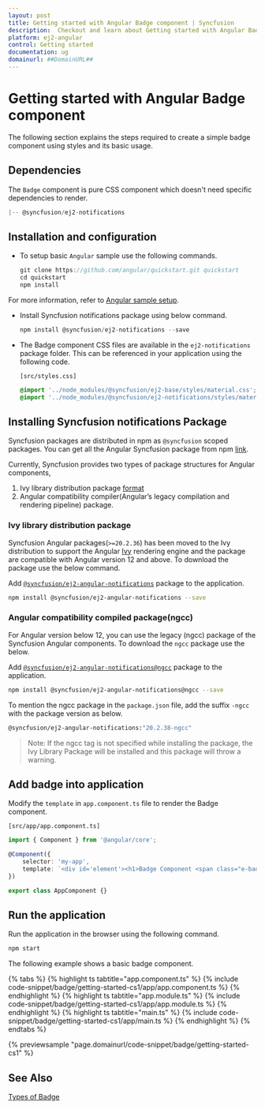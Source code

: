 ```yaml
---
layout: post
title: Getting started with Angular Badge component | Syncfusion
description:  Checkout and learn about Getting started with Angular Badge component of Syncfusion Essential JS 2 and more details.
platform: ej2-angular
control: Getting started 
documentation: ug
domainurl: ##DomainURL##
---
```


# Getting started with Angular Badge component

The following section explains the steps required to create a simple badge component using styles and its basic usage.

## Dependencies

The `Badge` component is pure CSS component which doesn't need specific dependencies to render.

```javascript
|-- @syncfusion/ej2-notifications
```

## Installation and configuration

* To setup basic `Angular` sample use the following commands.

  ```javascript
  git clone https://github.com/angular/quickstart.git quickstart
  cd quickstart
  npm install
  ```

 For more information, refer to [Angular sample setup](https://angular.io/guide/setup-local).

* Install Syncfusion notifications package using below command.

  ```javascript
  npm install @syncfusion/ej2-notifications --save
  ```

* The Badge component CSS files are available in the `ej2-notifications` package folder. This can be referenced in your application using the following code.

  `[src/styles.css]`

  ```css
  @import '../node_modules/@syncfusion/ej2-base/styles/material.css';
  @import '../node_modules/@syncfusion/ej2-notifications/styles/material.css';
  ```

## Installing Syncfusion notifications Package

Syncfusion packages are distributed in npm as `@syncfusion` scoped packages. You can get all the Angular Syncfusion package from npm [link]( https://www.npmjs.com/search?q=%40syncfusion%2Fej2-angular- ).

Currently, Syncfusion provides two types of package structures for Angular components,
1. Ivy library distribution package [format](https://angular.io/guide/angular-package-format#angular-package-format)
2. Angular compatibility compiler(Angular’s legacy compilation and rendering pipeline) package.

### Ivy library distribution package

Syncfusion Angular packages(`>=20.2.36`) has been moved to the Ivy distribution to support the Angular [Ivy](https://docs.angular.lat/guide/ivy) rendering engine and the package are compatible with Angular version 12 and above. To download the package use the below command.

Add [`@syncfusion/ej2-angular-notifications`](https://www.npmjs.com/package/@syncfusion/ej2-angular-notifications/v/20.2.38) package to the application.

```bash
npm install @syncfusion/ej2-angular-notifications --save
```

### Angular compatibility compiled package(ngcc)

For Angular version below 12, you can use the legacy (ngcc) package of the Syncfusion Angular components. To download the `ngcc` package use the below.

Add [`@syncfusion/ej2-angular-notifications@ngcc`](https://www.npmjs.com/package/@syncfusion/ej2-angular-notifications/v/20.2.38-ngcc) package to the application.

```bash
npm install @syncfusion/ej2-angular-notifications@ngcc --save
```

To mention the ngcc package in the `package.json` file, add the suffix `-ngcc` with the package version as below.

```bash
@syncfusion/ej2-angular-notifications:"20.2.38-ngcc"
```

>Note: If the ngcc tag is not specified while installing the package, the Ivy Library Package will be installed and this package will throw a warning.

## Add badge into application

Modify the `template` in `app.component.ts` file to render the Badge component.

`[src/app/app.component.ts]`

```typescript
import { Component } from '@angular/core';

@Component({
    selector: 'my-app',
    template: `<div id='element'><h1>Badge Component <span class="e-badge">New</span></h1></div>`
})

export class AppComponent {}
```

## Run the application

Run the application in the browser using the following command.

```html
npm start
```

The following example shows a basic badge component.

{% tabs %}
{% highlight ts tabtitle="app.component.ts" %}
{% include code-snippet/badge/getting-started-cs1/app/app.component.ts %}
{% endhighlight %}
{% highlight ts tabtitle="app.module.ts" %}
{% include code-snippet/badge/getting-started-cs1/app/app.module.ts %}
{% endhighlight %}
{% highlight ts tabtitle="main.ts" %}
{% include code-snippet/badge/getting-started-cs1/app/main.ts %}
{% endhighlight %}
{% endtabs %}
  
{% previewsample "page.domainurl/code-snippet/badge/getting-started-cs1" %}

## See Also

[Types of Badge](./types)